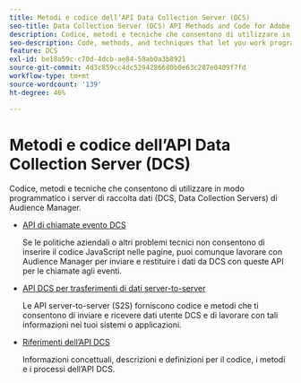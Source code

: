 ```yaml
---
title: Metodi e codice dell’API Data Collection Server (DCS)
seo-title: Data Collection Server (DCS) API Methods and Code for Adobe Audience Manager (AAM)
description: Codice, metodi e tecniche che consentono di utilizzare in modo programmatico i server di raccolta dati (DCS, Data Collection Servers) di Audience Manager.
seo-description: Code, methods, and techniques that let you work programmatically with the Audience Manager Data Collection Servers (DCS).
feature: DCS
exl-id: be18a59c-c70d-4dcb-ae84-58ab0a3b8921
source-git-commit: 4d3c859cc4dc5294286680b0e63c287e0409f7fd
workflow-type: tm+mt
source-wordcount: '139'
ht-degree: 46%

---
```


# Metodi e codice dell’API Data Collection Server (DCS) 

Codice, metodi e tecniche che consentono di utilizzare in modo programmatico i server di raccolta dati (DCS, Data Collection Servers) di Audience Manager.

* [API di chiamate evento DCS](/help/using/api/dcs-intro/dcs-event-calls/dcs-event-calls.md)

   Se le politiche aziendali o altri problemi tecnici non consentono di inserire il codice JavaScript nelle pagine, puoi comunque lavorare con Audience Manager per inviare e restituire i dati da DCS con queste API per le chiamate agli eventi.

* [API DCS per trasferimenti di dati server-to-server](/help/using/api/dcs-intro/dcs-s2s/dcs-s2s.md)

   Le API server-to-server (S2S) forniscono codice e metodi che ti consentono di inviare e ricevere dati utente DCS e di lavorare con tali informazioni nei tuoi sistemi o applicazioni.

* [Riferimenti dell’API DCS ](/help/using/api/dcs-intro/dcs-api-reference/dcs-api-methods.md)

   Informazioni concettuali, descrizioni e definizioni per il codice, i metodi e i processi dell’API DCS.
